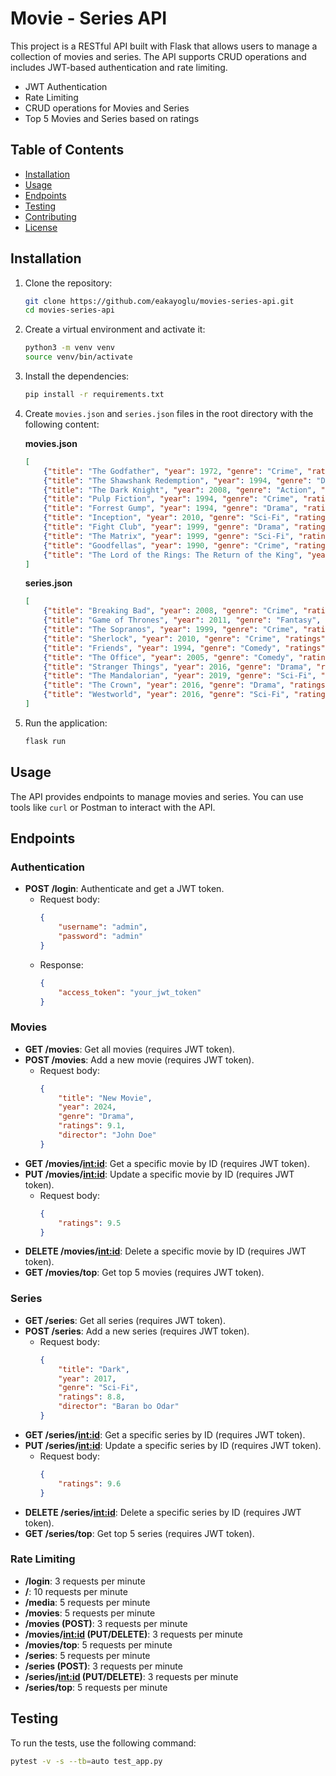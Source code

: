 # Movie - Series API

This project is a RESTful API built with Flask that allows users to manage a collection of movies and series. The API supports CRUD operations and includes JWT-based authentication and rate limiting.

- JWT Authentication
- Rate Limiting
- CRUD operations for Movies and Series
- Top 5 Movies and Series based on ratings

## Table of Contents

- [Installation](#installation)
- [Usage](#usage)
- [Endpoints](#endpoints)
- [Testing](#testing)
- [Contributing](#contributing)
- [License](#license)

## Installation

1. Clone the repository:
    ```sh
    git clone https://github.com/eakayoglu/movies-series-api.git
    cd movies-series-api
    ```

2. Create a virtual environment and activate it:
    ```sh
    python3 -m venv venv
    source venv/bin/activate
    ```

3. Install the dependencies:
    ```sh
    pip install -r requirements.txt
    ```

4. Create `movies.json` and `series.json` files in the root directory with the following content:

    **movies.json**
    ```json
    [
        {"title": "The Godfather", "year": 1972, "genre": "Crime", "ratings": 9.2, "director": "Francis Ford Coppola"},
        {"title": "The Shawshank Redemption", "year": 1994, "genre": "Drama", "ratings": 9.3, "director": "Frank Darabont"},
        {"title": "The Dark Knight", "year": 2008, "genre": "Action", "ratings": 9.0, "director": "Christopher Nolan"},
        {"title": "Pulp Fiction", "year": 1994, "genre": "Crime", "ratings": 8.9, "director": "Quentin Tarantino"},
        {"title": "Forrest Gump", "year": 1994, "genre": "Drama", "ratings": 8.8, "director": "Robert Zemeckis"},
        {"title": "Inception", "year": 2010, "genre": "Sci-Fi", "ratings": 8.8, "director": "Christopher Nolan"},
        {"title": "Fight Club", "year": 1999, "genre": "Drama", "ratings": 8.8, "director": "David Fincher"},
        {"title": "The Matrix", "year": 1999, "genre": "Sci-Fi", "ratings": 8.7, "director": "Lana Wachowski, Lilly Wachowski"},
        {"title": "Goodfellas", "year": 1990, "genre": "Crime", "ratings": 8.7, "director": "Martin Scorsese"},
        {"title": "The Lord of the Rings: The Return of the King", "year": 2003, "genre": "Fantasy", "ratings": 8.9, "director": "Peter Jackson"}
    ]
    ```

    **series.json**
    ```json
    [
        {"title": "Breaking Bad", "year": 2008, "genre": "Crime", "ratings": 9.5, "director": "Vince Gilligan"},
        {"title": "Game of Thrones", "year": 2011, "genre": "Fantasy", "ratings": 9.3, "director": "David Benioff, D.B. Weiss"},
        {"title": "The Sopranos", "year": 1999, "genre": "Crime", "ratings": 9.2, "director": "David Chase"},
        {"title": "Sherlock", "year": 2010, "genre": "Crime", "ratings": 9.1, "director": "Mark Gatiss, Steven Moffat"},
        {"title": "Friends", "year": 1994, "genre": "Comedy", "ratings": 8.9, "director": "David Crane, Marta Kauffman"},
        {"title": "The Office", "year": 2005, "genre": "Comedy", "ratings": 8.9, "director": "Greg Daniels, Ricky Gervais, Stephen Merchant"},
        {"title": "Stranger Things", "year": 2016, "genre": "Drama", "ratings": 8.7, "director": "Matt Duffer, Ross Duffer"},
        {"title": "The Mandalorian", "year": 2019, "genre": "Sci-Fi", "ratings": 8.8, "director": "Jon Favreau"},
        {"title": "The Crown", "year": 2016, "genre": "Drama", "ratings": 8.7, "director": "Peter Morgan"},
        {"title": "Westworld", "year": 2016, "genre": "Sci-Fi", "ratings": 8.6, "director": "Jonathan Nolan, Lisa Joy"}
    ]
    ```

5. Run the application:
    ```sh
    flask run
    ```

## Usage

The API provides endpoints to manage movies and series. You can use tools like `curl` or Postman to interact with the API.

## Endpoints

### Authentication

- **POST /login**: Authenticate and get a JWT token.
    - Request body:
        ```json
        {
            "username": "admin",
            "password": "admin"
        }
        ```
    - Response:
        ```json
        {
            "access_token": "your_jwt_token"
        }
        ```

### Movies

- **GET /movies**: Get all movies (requires JWT token).
- **POST /movies**: Add a new movie (requires JWT token).
    - Request body:
        ```json
        {
            "title": "New Movie",
            "year": 2024,
            "genre": "Drama",
            "ratings": 9.1,
            "director": "John Doe"
        }
        ```
- **GET /movies/<int:id>**: Get a specific movie by ID (requires JWT token).
- **PUT /movies/<int:id>**: Update a specific movie by ID (requires JWT token).
    - Request body:
        ```json
        {
            "ratings": 9.5
        }
        ```
- **DELETE /movies/<int:id>**: Delete a specific movie by ID (requires JWT token).
- **GET /movies/top**: Get top 5 movies (requires JWT token).

### Series

- **GET /series**: Get all series (requires JWT token).
- **POST /series**: Add a new series (requires JWT token).
    - Request body:
        ```json
        {
            "title": "Dark",
            "year": 2017,
            "genre": "Sci-Fi",
            "ratings": 8.8,
            "director": "Baran bo Odar"
        }
        ```
- **GET /series/<int:id>**: Get a specific series by ID (requires JWT token).
- **PUT /series/<int:id>**: Update a specific series by ID (requires JWT token).
    - Request body:
        ```json
        {
            "ratings": 9.6
        }
        ```
- **DELETE /series/<int:id>**: Delete a specific series by ID (requires JWT token).
- **GET /series/top**: Get top 5 series (requires JWT token).

### Rate Limiting

- **/login**: 3 requests per minute
- **/**: 10 requests per minute
- **/media**: 5 requests per minute
- **/movies**: 5 requests per minute
- **/movies (POST)**: 3 requests per minute
- **/movies/<int:id> (PUT/DELETE)**: 3 requests per minute
- **/movies/top**: 5 requests per minute
- **/series**: 5 requests per minute
- **/series (POST)**: 3 requests per minute
- **/series/<int:id> (PUT/DELETE)**: 3 requests per minute
- **/series/top**: 5 requests per minute

## Testing

To run the tests, use the following command:
```sh
pytest -v -s --tb=auto test_app.py


